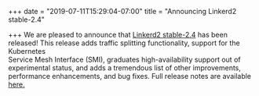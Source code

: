 +++
date = "2019-07-11T15:29:04-07:00"
title = "Announcing Linkerd2 stable-2.4"

+++
We are pleased to announce that [Linkerd2 stable-2.4](https://github.com/linkerd/linkerd2/releases/tag/stable-2.4.0) has been released! This release adds traffic splitting functionality, support for the Kubernetes  
Service Mesh Interface (SMI), graduates high-availability support out of  
experimental status, and adds a tremendous list of other improvements,  
performance enhancements, and bug fixes. Full release notes are available [here.](https://lists.cncf.io/g/cncf-linkerd-dev/topic/announcing_linkerd2/32431552?p=,,,20,0,0,0::recentpostdate%2Fsticky,,,20,2,0,32431552)